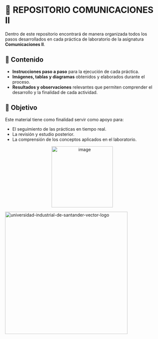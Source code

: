 
# 📡 REPOSITORIO COMUNICACIONES II

Dentro de este repositorio encontrará de manera organizada todos los pasos desarrollados en cada práctica de laboratorio de la asignatura **Comunicaciones II**.

## 📂 Contenido
- **Instrucciones paso a paso** para la ejecución de cada práctica.  
- **Imágenes, tablas y diagramas** obtenidos y elaborados durante el proceso.  
- **Resultados y observaciones** relevantes que permiten comprender el desarrollo y la finalidad de cada actividad.

## 🎯 Objetivo
Este material tiene como finalidad servir como apoyo para:
- El seguimiento de las prácticas en tiempo real.  
- La revisión y estudio posterior.  
- La comprensión de los conceptos aplicados en el laboratorio.  

<p align="center">
  <img width="200" height="200" alt="image" src="https://github.com/user-attachments/assets/8c8a0cbe-f396-4efe-b7fd-681e035f18ef" />
</p>




<img width="400" height="400" alt="universidad-industrial-de-santander-vector-logo" src="https://github.com/user-attachments/assets/c3706c58-b800-44cf-ba11-36ac2561635c" />
